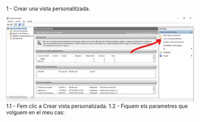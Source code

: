 1 - Crear una vista personalitzada.

![Imatge 1](vista-personalitzada-1.png)
1.1 - Fem clic a Crear vista personalizada.
1.2 - Fiquem els parametres que volguem en el meu cas:
